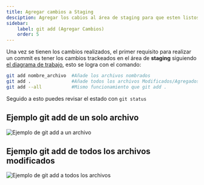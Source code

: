 ```yaml
---
title: Agregar cambios a Staging
desciption: Agregar los cabios al área de staging para que esten listos a su postior commit
sidebar:
    label: git add (Agregar Cambios)
    order: 5
---
```


Una vez se tienen los cambios realizados, el primer requisito para realizar un commit es tener los cambios trackeados en el área de **staging** siguiendo [el diagrama de trabajo](/Integra/documentacion/git_github/inicio#como-funciona-git), esto se logra con el comando:

```bash
git add nombre_archivo  #Añade los archivos nombrados
git add .               #Añade todos los archivos Modificados/Agregados
git add --all           #Mismo funcionamiento que git add .
```

Seguido a esto puedes revisar el estado con `git status`

## Ejemplo git add de un solo archivo
![Ejemplo de git add a un archivo](@assets/Git_Github/git-add-ejemplo.png)

## Ejemplo git add de todos los archivos modificados
![Ejemplo de git add a todos los archivos](@assets/Git_Github/git-add-todos-ejemplo.png)

